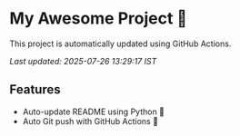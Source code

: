 # My Awesome Project 🚀

This project is automatically updated using GitHub Actions.

_Last updated: 2025-07-26 13:29:17 IST_

## Features
- Auto-update README using Python 🐍
- Auto Git push with GitHub Actions 🤖
